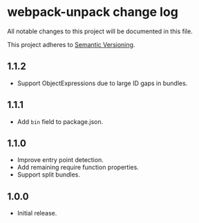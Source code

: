 # webpack-unpack change log

All notable changes to this project will be documented in this file.

This project adheres to [Semantic Versioning](http://semver.org/).

## 1.1.2
* Support ObjectExpressions due to large ID gaps in bundles.

## 1.1.1
* Add `bin` field to package.json.

## 1.1.0
* Improve entry point detection.
* Add remaining require function properties.
* Support split bundles.

## 1.0.0
* Initial release.
